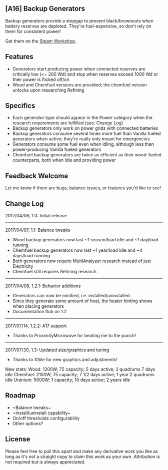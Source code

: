 [A16] Backup Generators
--------------------------------
Backup generators provide a stopgap to prevent black/brownouts when battery reserves are depleted. They're fuel-expensive, so don't rely on them for consistent power!

Get them on the [Steam Workshop](http://steamcommunity.com/sharedfiles/filedetails/?id=899559174).

Features
--------------------------------
* Generators start producing power when connected reserves are critically low (&lt;= 200 Wd) and stop when reserves exceed 1000 Wd or their power is flicked off/on
* Wood and Chemfuel versions are provided; the chemfuel version unlocks upon researching Refining

Specifics
--------------------------------
* Each generator type should appear in the Power category when the research requirements are fulfilled (see: Change Log)
* Backup generators only work on power grids with connected batteries
* Backup generators consume several times more fuel than Vanilla fueled generators when active; they're really only meant for emergencies
* Generators consume some fuel even when idling, although less than power-producing Vanilla fueled generators
* Chemfuel backup generators are twice as efficient as their wood-fueled counterparts, both when idle and providing power

Feedback Welcome
--------------------------------
Let me know if there are bugs, balance issues, or features you'd like to see!

Change Log
--------------------------------
2017/04/06, 1.0: Initial release

-------------------------------------------------------------------------------------------
2017/04/07, 1.1: Balance tweaks
* Wood backup generators now last ~1 season/load idle and ~1 day/load running
* Chemfuel backup generators now last ~1 year/load idle and ~4 days/load running
* Both generators now require MultiAnalyzer research instead of just Electricity
* Chemfuel still requires Refining research

-------------------------------------------------------------------------------------------
2017/04/08, 1.2.1: Behavior additions
* Generators can now be minified, i.e. installed/uninstalled
* Since they generate some amount of heat, the heater hinting shows when placing generators
* Documentation flub on 1.2

-------------------------------------------------------------------------------------------
2017/07/14, 1.2.2: A17 support
* Thanks to ProximityMicrowave for beating me to the punch!

-------------------------------------------------------------------------------------------
2017/07/30, 1.3: Updated size/graphics and tuning
* Thanks to XSile for new graphics and adjustments!

New stats:
  Wood: 1200W; 75 capacity; 5 days active; 2 quadrums 7 days idle
  Chemfuel: 2100W; 75 capacity; 7 1/2 days active; 1 year 2 quadrums idle
  Uranium: 5000W; 1 capacity; 10 days active; 2 years idle

Roadmap
--------------------------------
* ~Balance tweaks~
* ~Install/uninstall capability~
* On/off thresholds configurability
* Other options?

License
--------------------------------
Please feel free to pull this apart and make any derivative work you like as long as it's not a straight copy to claim this work as your own. Attribution is not required but is always appreciated.

